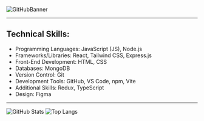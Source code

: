 ![GitHubBanner](https://github.com/user-attachments/assets/5e0ad545-233c-4fb1-bac6-e9f95010cf18)

---

## **Technical Skills:** ##

* Programming Languages: JavaScript (JS), Node.js
* Frameworks/Libraries: React, Tailwind CSS, Express.js
* Front-End Development: HTML, CSS
* Databases: MongoDB
* Version Control: Git
* Development Tools: GitHub, VS Code, npm, Vite
* Additional Skills: Redux, TypeScript
* Design: Figma

---

![GitHub Stats](https://github-readme-stats.vercel.app/api?username=j0sep0z0&show_icons=true&theme=transparent) 
![Top Langs](https://github-readme-stats.vercel.app/api/top-langs/?username=j0sep0z0&layout=compact&theme=transparent)















